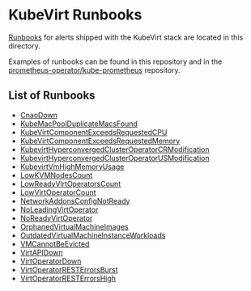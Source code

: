 <!--
    This is an auto-generated file.
    PLEASE DO NOT EDIT THIS FILE.
    run:
        python automation/generate_pages_index.py
    to re-generate it
-->
# KubeVirt Runbooks

[Runbooks](https://en.wikipedia.org/wiki/Runbook) for alerts shipped with the KubeVirt stack are located in this directory.

Examples of runbooks can be found in this repository and in the [prometheus-operator/kube-prometheus](https://github.com/prometheus-operator/kube-prometheus/wiki/Runbooks) repository.

## List of Runbooks
* [CnaoDown](CnaoDown.md)
* [KubeMacPoolDuplicateMacsFound](KubeMacPoolDuplicateMacsFound.md)
* [KubeVirtComponentExceedsRequestedCPU](KubeVirtComponentExceedsRequestedCPU.md)
* [KubeVirtComponentExceedsRequestedMemory](KubeVirtComponentExceedsRequestedMemory.md)
* [KubevirtHyperconvergedClusterOperatorCRModification](KubevirtHyperconvergedClusterOperatorCRModification.md)
* [KubevirtHyperconvergedClusterOperatorUSModification](KubevirtHyperconvergedClusterOperatorUSModification.md)
* [KubevirtVmHighMemoryUsage](KubevirtVmHighMemoryUsage.md)
* [LowKVMNodesCount](LowKVMNodesCount.md)
* [LowReadyVirtOperatorsCount](LowReadyVirtOperatorsCount.md)
* [LowVirtOperatorCount](LowVirtOperatorCount.md)
* [NetworkAddonsConfigNotReady](NetworkAddonsConfigNotReady.md)
* [NoLeadingVirtOperator](NoLeadingVirtOperator.md)
* [NoReadyVirtOperator](NoReadyVirtOperator.md)
* [OrphanedVirtualMachineImages](OrphanedVirtualMachineImages.md)
* [OutdatedVirtualMachineInstanceWorkloads](OutdatedVirtualMachineInstanceWorkloads.md)
* [VMCannotBeEvicted](VMCannotBeEvicted.md)
* [VirtAPIDown](VirtAPIDown.md)
* [VirtOperatorDown](VirtOperatorDown.md)
* [VirtOperatorRESTErrorsBurst](VirtOperatorRESTErrorsBurst.md)
* [VirtOperatorRESTErrorsHigh](VirtOperatorRESTErrorsHigh.md)
